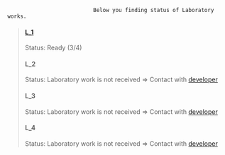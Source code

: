                               Below you finding status of Laboratory works.
> ####  [L_1](https://github.com/maxfps11/Teaching/tree/master/Laboratory%20works/L_1)
>   Status: Ready (3/4)
> ####  L_2
>   Status: Laboratory work is not received => Contact with [developer](https://vk.com/id504509606)
> ####  L_3
>   Status: Laboratory work is not received => Contact with [developer](https://vk.com/id504509606)
> ####  L_4
>   Status: Laboratory work is not received => Contact with [developer](https://vk.com/id504509606)
